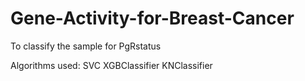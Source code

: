 # Gene-Activity-for-Breast-Cancer

To classify the sample for PgRstatus

Algorithms used:
SVC
XGBClassifier
KNClassifier


